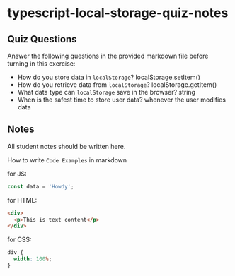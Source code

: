 # typescript-local-storage-quiz-notes

## Quiz Questions

Answer the following questions in the provided markdown file before turning in this exercise:

- How do you store data in `localStorage`?
  localStorage.setItem()
- How do you retrieve data from `localStorage`?
  localStorage.getItem()
- What data type can `localStorage` save in the browser?
  string
- When is the safest time to store user data?
  whenever the user modifies data

## Notes

All student notes should be written here.

How to write `Code Examples` in markdown

for JS:

```javascript
const data = 'Howdy';
```

for HTML:

```html
<div>
  <p>This is text content</p>
</div>
```

for CSS:

```css
div {
  width: 100%;
}
```
